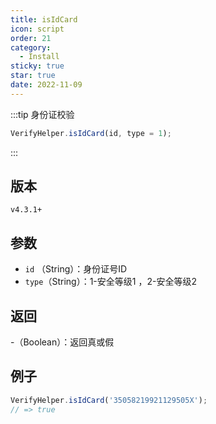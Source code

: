 ```yaml
---
title: isIdCard
icon: script
order: 21
category:
  - Install
sticky: true
star: true
date: 2022-11-09
---
```


:::tip 身份证校验
```js
VerifyHelper.isIdCard(id, type = 1);
```
:::

## 版本

`v4.3.1+`

## 参数

- `id` （String）：身份证号ID
- `type`（String）：1-安全等级1 ，2-安全等级2

## 返回

-（Boolean）：返回真或假

## 例子

```js
VerifyHelper.isIdCard('35058219921129505X');
// => true
```
